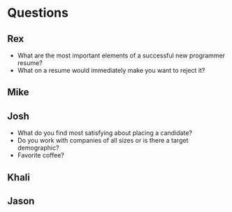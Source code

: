 # Questions

## Rex
- What are the most important elements of a successful new programmer resume?
- What on a resume would immediately make you want to reject it?

## Mike


## Josh
- What do you find most satisfying about placing a candidate?
- Do you work with companies of all sizes or is there a target demographic?
- Favorite coffee?

## Khali


## Jason
